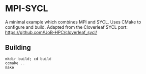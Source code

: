 # MPI-SYCL

A minimal example which combines MPI and SYCL. Uses CMake to configure and build.
Adapted from the Cloverleaf SYCL port: https://github.com/UoB-HPC/cloverleaf_sycl/

## Building

    mkdir build; cd build
    ccmake ..
    make
